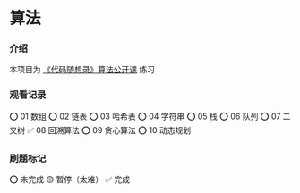 # 算法


### 介绍

本项目为 [《代码随想录》算法公开课](https://space.bilibili.com/525438321/channel/collectiondetail?sid=180037) 练习


### 观看记录

⭕️ 01 数组
⭕️ 02 链表
⭕️ 03 哈希表
⭕️ 04 字符串
⭕️ 05 栈
⭕️ 06 队列
⭕️ 07 二叉树
✅ 08 回溯算法
⭕️ 09 贪心算法
⭕️ 10 动态规划


### 刷题标记

⭕️ 未完成
🟡 暂停（太难）
✅ 完成

